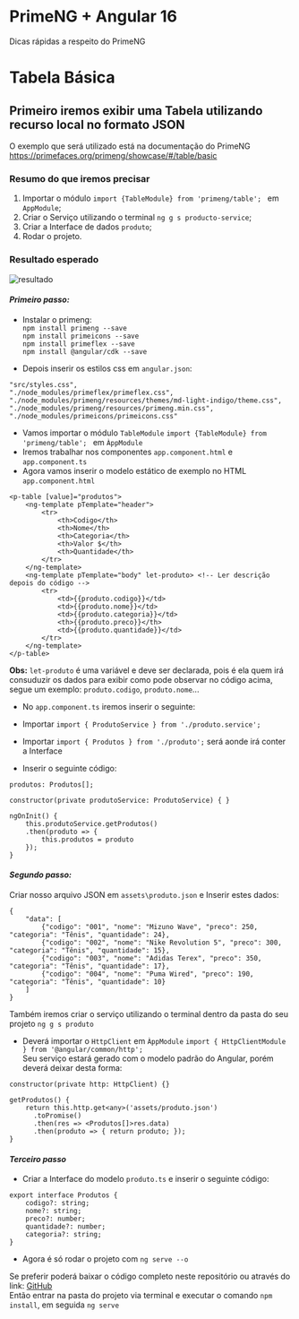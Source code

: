 # PrimeNG + Angular 16
Dicas rápidas a respeito do PrimeNG

# Tabela Básica

## Primeiro iremos exibir uma Tabela utilizando recurso local no formato JSON
O exemplo que será utilizado está na documentação do PrimeNG https://primefaces.org/primeng/showcase/#/table/basic

### Resumo do que iremos precisar
1. Importar o módulo ```import {TableModule} from 'primeng/table'; ``` em `AppModule`;
2. Criar o Serviço utilizando o terminal `ng g s producto-service`;
3. Criar a Interface de dados `produto`;
4. Rodar o projeto.

### Resultado esperado
![resultado](https://github.com/gsfront/primeng-tabela-basica/assets/18249944/d890d8e6-2e63-4839-ac02-8398dee3111a)

#### <i>Primeiro passo:</i>

- Instalar o primeng:<br> `npm install primeng --save` <br> `npm install primeicons --save` <br> `npm install primeflex --save` <br> `npm install @angular/cdk --save`

- Depois inserir os estilos css em `angular.json`:
```
"src/styles.css",              
"./node_modules/primeflex/primeflex.css",
"./node_modules/primeng/resources/themes/md-light-indigo/theme.css",
"./node_modules/primeng/resources/primeng.min.css",
"./node_modules/primeicons/primeicons.css"
```
- Vamos importar o módulo `TableModule` ```import {TableModule} from 'primeng/table'; ``` em `ÀppModule`
- Iremos trabalhar nos componentes `app.component.html` e `app.component.ts`
- Agora vamos inserir o modelo estático de exemplo no HTML `app.component.html`

```
<p-table [value]="produtos">
    <ng-template pTemplate="header">
        <tr>
            <th>Codigo</th>
            <th>Nome</th>
            <th>Categoria</th>
            <th>Valor $</th>
            <th>Quantidade</th>
        </tr>
    </ng-template>
    <ng-template pTemplate="body" let-produto> <!-- Ler descrição depois do código -->
        <tr>
            <td>{{produto.codigo}}</td>
            <td>{{produto.nome}}</td>
            <td>{{produto.categoria}}</td>
            <th>{{produto.preco}}</th>
            <td>{{produto.quantidade}}</td>
        </tr>
    </ng-template>
</p-table>
```
<b>Obs:</b> `let-produto` é uma variável e deve ser declarada, pois é ela quem irá consuduzir os dados para exibir como pode observar no código acima, segue um exemplo: `produto.codigo`, `produto.nome`...<br>
- No `app.component.ts` iremos inserir o seguinte:
- Importar `import { ProdutoService } from './produto.service';`
- Importar `import { Produtos } from './produto';` será aonde irá conter a Interface

- Inserir o seguinte código:
```
produtos: Produtos[];

constructor(private produtoService: ProdutoService) { }

ngOnInit() {
    this.produtoService.getProdutos()
    .then(produto => {
        this.produtos = produto
    });
}
```
#### <i>Segundo passo:</i>
Criar nosso arquivo JSON em `assets\produto.json` e Inserir estes dados:<br>
```
{
    "data": [
        {"codigo": "001", "nome": "Mizuno Wave", "preco": 250, "categoria": "Tênis", "quantidade": 24},
        {"codigo": "002", "nome": "Nike Revolution 5", "preco": 300, "categoria": "Tênis", "quantidade": 15},
        {"codigo": "003", "nome": "Adidas Terex", "preco": 350, "categoria": "Tênis", "quantidade": 17},
        {"codigo": "004", "nome": "Puma Wired", "preco": 190, "categoria": "Tênis", "quantidade": 10}
    ]
}
```
Também iremos criar o serviço utilizando o terminal dentro da pasta do seu projeto `ng g s produto`<br>
- Deverá importar o `HttpClient` em `ÀppModule` `import { HttpClientModule } from '@angular/common/http';`<br>
Seu serviço estará gerado com o modelo padrão do Angular, porém deverá deixar desta forma:
```
constructor(private http: HttpClient) {}

getProdutos() {
    return this.http.get<any>('assets/produto.json')
      .toPromise()
      .then(res => <Produtos[]>res.data)
      .then(produto => { return produto; });
}
```
#### <i>Terceiro passo</i>
- Criar a Interface do modelo `produto.ts` e inserir o seguinte código:
```
export interface Produtos {
    codigo?: string;
    nome?: string;
    preco?: number;
    quantidade?: number;
    categoria?: string;
}
```

- Agora é só rodar o projeto com `ng serve --o`



Se preferir poderá baixar o código completo neste repositório ou através do link: [GitHub](https://github.com/devmovel/primeng/archive/main.zip)<br>
Então entrar na pasta do projeto via terminal e executar o comando `npm install`, em seguida `ng serve`
